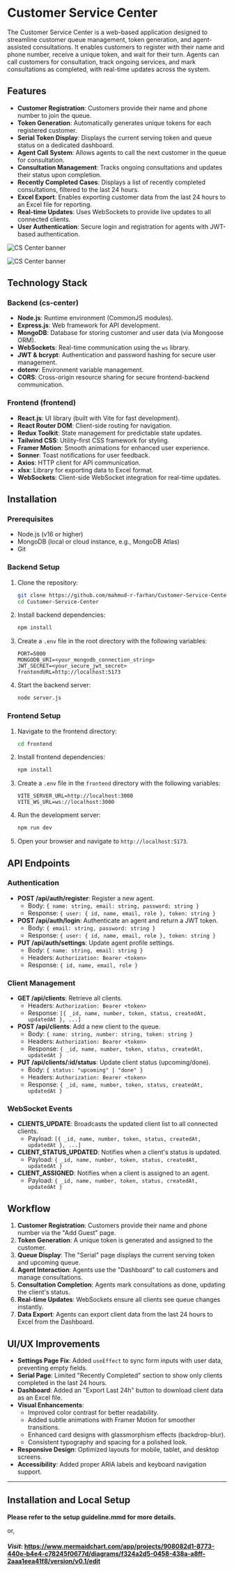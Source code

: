 # Customer Service Center

The Customer Service Center is a web-based application designed to streamline customer queue management, token generation, and agent-assisted consultations. It enables customers to register with their name and phone number, receive a unique token, and wait for their turn. Agents can call customers for consultation, track ongoing services, and mark consultations as completed, with real-time updates across the system.

## Features

-   **Customer Registration**: Customers provide their name and phone number to join the queue.
-   **Token Generation**: Automatically generates unique tokens for each registered customer.
-   **Serial Token Display**: Displays the current serving token and queue status on a dedicated dashboard.
-   **Agent Call System**: Allows agents to call the next customer in the queue for consultation.
-   **Consultation Management**: Tracks ongoing consultations and updates their status upon completion.
-   **Recently Completed Cases**: Displays a list of recently completed consultations, filtered to the last 24 hours.
-   **Excel Export**: Enables exporting customer data from the last 24 hours to an Excel file for reporting.
-   **Real-time Updates**: Uses WebSockets to provide live updates to all connected clients.
-   **User Authentication**: Secure login and registration for agents with JWT-based authentication.

![CS Center banner](https://customer-service-center.vercel.app/Gemini_Generated_Image_fxeinjfxeinjfxei.png)

![CS Center banner](https://customer-service-center.vercel.app/banner.png)

## Technology Stack

### Backend (cs-center)

-   **Node.js**: Runtime environment (CommonJS modules).
-   **Express.js**: Web framework for API development.
-   **MongoDB**: Database for storing customer and user data (via Mongoose ORM).
-   **WebSockets**: Real-time communication using the `ws` library.
-   **JWT & bcrypt**: Authentication and password hashing for secure user management.
-   **dotenv**: Environment variable management.
-   **CORS**: Cross-origin resource sharing for secure frontend-backend communication.

### Frontend (frontend)

-   **React.js**: UI library (built with Vite for fast development).
-   **React Router DOM**: Client-side routing for navigation.
-   **Redux Toolkit**: State management for predictable state updates.
-   **Tailwind CSS**: Utility-first CSS framework for styling.
-   **Framer Motion**: Smooth animations for enhanced user experience.
-   **Sonner**: Toast notifications for user feedback.
-   **Axios**: HTTP client for API communication.
-   **xlsx**: Library for exporting data to Excel format.
-   **WebSockets**: Client-side WebSocket integration for real-time updates.

## Installation

### Prerequisites

-   Node.js (v16 or higher)
-   MongoDB (local or cloud instance, e.g., MongoDB Atlas)
-   Git

### Backend Setup

1.  Clone the repository:
    
    ```bash
    git clone https://github.com/mahmud-r-farhan/Customer-Service-Center
    cd Customer-Service-Center
    
    ```
    
2.  Install backend dependencies:
    
    ```bash
    npm install
    
    ```
    
3.  Create a `.env` file in the root directory with the following variables:
    
    ```env
    PORT=5000
    MONGODB_URI=<your_mongodb_connection_string>
    JWT_SECRET=<your_secure_jwt_secret>
    frontendURL=http://localhost:5173
    
    ```
    
4.  Start the backend server:
    
    ```bash
    node server.js
    
    ```
    

### Frontend Setup

1.  Navigate to the frontend directory:
    
    ```bash
    cd frontend
    
    ```
    
2.  Install frontend dependencies:
    
    ```bash
    npm install
    
    ```
    
3.  Create a `.env` file in the `frontend` directory with the following variables:
    
    ```env
    VITE_SERVER_URL=http://localhost:3000
    VITE_WS_URL=ws://localhost:3000
    
    ```
    
4.  Run the development server:
    
    ```bash
    npm run dev
    
    ```
    
5.  Open your browser and navigate to `http://localhost:5173`.
    

## API Endpoints

### Authentication

-   **POST /api/auth/register**: Register a new agent.
    -   Body: `{ name: string, email: string, password: string }`
    -   Response: `{ user: { id, name, email, role }, token: string }`
-   **POST /api/auth/login**: Authenticate an agent and return a JWT token.
    -   Body: `{ email: string, password: string }`
    -   Response: `{ user: { id, name, email, role }, token: string }`
-   **PUT /api/auth/settings**: Update agent profile settings.
    -   Body: `{ name: string, email: string }`
    -   Headers: `Authorization: Bearer <token>`
    -   Response: `{ id, name, email, role }`

### Client Management

-   **GET /api/clients**: Retrieve all clients.
    -   Headers: `Authorization: Bearer <token>`
    -   Response: `[{ _id, name, number, token, status, createdAt, updatedAt }, ...]`
-   **POST /api/clients**: Add a new client to the queue.
    -   Body: `{ name: string, number: string, token: string }`
    -   Headers: `Authorization: Bearer <token>`
    -   Response: `{ _id, name, number, token, status, createdAt, updatedAt }`
-   **PUT /api/clients/:id/status**: Update client status (upcoming/done).
    -   Body: `{ status: "upcoming" | "done" }`
    -   Headers: `Authorization: Bearer <token>`
    -   Response: `{ _id, name, number, token, status, createdAt, updatedAt }`

### WebSocket Events

-   **CLIENTS_UPDATE**: Broadcasts the updated client list to all connected clients.
    -   Payload: `[{ _id, name, number, token, status, createdAt, updatedAt }, ...]`
-   **CLIENT_STATUS_UPDATED**: Notifies when a client's status is updated.
    -   Payload: `{ _id, name, number, token, status, createdAt, updatedAt }`
-   **CLIENT_ASSIGNED**: Notifies when a client is assigned to an agent.
    -   Payload: `{ _id, name, number, token, status, createdAt, updatedAt }`

## Workflow

1.  **Customer Registration**: Customers provide their name and phone number via the "Add Guest" page.
2.  **Token Generation**: A unique token is generated and assigned to the customer.
3.  **Queue Display**: The "Serial" page displays the current serving token and upcoming queue.
4.  **Agent Interaction**: Agents use the "Dashboard" to call customers and manage consultations.
5.  **Consultation Completion**: Agents mark consultations as done, updating the client's status.
6.  **Real-time Updates**: WebSockets ensure all clients see queue changes instantly.
7.  **Data Export**: Agents can export client data from the last 24 hours to Excel from the Dashboard.

## UI/UX Improvements

-   **Settings Page Fix**: Added `useEffect` to sync form inputs with user data, preventing empty fields.
-   **Serial Page**: Limited "Recently Completed" section to show only clients completed in the last 24 hours.
-   **Dashboard**: Added an "Export Last 24h" button to download client data as an Excel file.
-   **Visual Enhancements**:
    -   Improved color contrast for better readability.
    -   Added subtle animations with Framer Motion for smoother transitions.
    -   Enhanced card designs with glassmorphism effects (backdrop-blur).
    -   Consistent typography and spacing for a polished look.
-   **Responsive Design**: Optimized layouts for mobile, tablet, and desktop screens.
-   **Accessibility**: Added proper ARIA labels and keyboard navigation support.

---

## Installation and Local Setup

**Please refer to the setup guideline.mmd for more details.**

or,
#### *Visit*: https://www.mermaidchart.com/app/projects/908082d1-8773-440e-b4e4-c78245f0677d/diagrams/f324a2d5-0458-438a-a8ff-2aaa1eea41f8/version/v0.1/edit